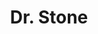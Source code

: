 ---
layout: lecteur.njk
tags : stone

title : Dr. Stone
episode : 002
saison : 1
iframe : https://dood.to/e/n6rffzqes96y

cc :  VostFr
---